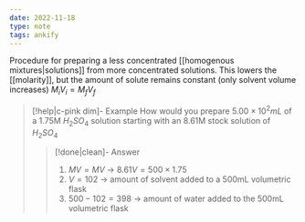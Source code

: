 ```yaml
---
date: 2022-11-18
type: note
tags: ankify
---
```


Procedure for preparing a less concentrated [[homogenous mixtures|solutions]] from more concentrated solutions. This lowers the [[molarity]], but the amount of solute remains constant (only solvent volume increases)
$M_iV_i=M_fV_f$

> [!help|c-pink dim]- Example
> How would you prepare $5.00\times10^2mL$ of a 1.75M $H_2SO_{4}$ solution starting with an 8.61M stock solution of $H_2SO_4$
>
> > [!done|clean]- Answer
> > 1. $MV=MV$ → $8.61V=500\times1.75$
> > 2. $V=102$ → amount of solvent added to a 500mL volumetric flask
> > 3. $500-102=398$ → amount of water added to the 500mL volumetric flask
